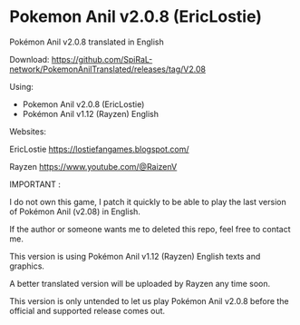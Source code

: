# Pokemon Anil v2.0.8 (EricLostie)

Pokémon Anil v2.0.8 translated in English

Download:
https://github.com/SpiRaL-network/PokemonAnilTranslated/releases/tag/V2.08

Using: 
- Pokemon Anil v2.0.8 (EricLostie)
- Pokémon Anil v1.12 (Rayzen) English 

Websites:

EricLostie
https://lostiefangames.blogspot.com/

Rayzen
https://www.youtube.com/@RaizenV

IMPORTANT :

I do not own this game, I patch it quickly to be able to play the last version of Pokémon Anil (v2.08) in English.

If the author or someone wants me to deleted this repo, feel free to contact me. 

This version is using Pokémon Anil v1.12 (Rayzen) English texts and graphics.

A better translated version will be uploaded by Rayzen any time soon.

This version is only untended to let us play Pokémon Anil v2.0.8 before the official and supported release comes out.
